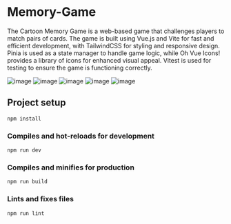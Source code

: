 # Memory-Game
The Cartoon Memory Game is a web-based game that challenges players to match pairs of cards. The game is built using Vue.js and Vite for fast and efficient development, with TailwindCSS for styling and responsive design. Pinia is used as a state manager to handle game logic, while Oh Vue Icons! provides a library of icons for enhanced visual appeal. Vitest is used for testing to ensure the game is functioning correctly.

![image](https://github.com/camilocarranzaUpc/Memory-Game/assets/160626731/3987e5e4-0cc2-4fd0-bafe-38cab40557a1)
![image](https://github.com/camilocarranzaUpc/Memory-Game/assets/160626731/4989fd94-5151-40b0-af23-a3eea8c0abb9)
![image](https://github.com/camilocarranzaUpc/Memory-Game/assets/160626731/b7927bac-48ff-449a-a0cf-93d493e4e175)
![image](https://github.com/camilocarranzaUpc/Memory-Game/assets/160626731/14a5c6b6-d7b9-4d61-8cd6-7b643e670242)
![image](https://github.com/camilocarranzaUpc/Memory-Game/assets/160626731/26c13a40-5170-4f77-b1e4-39c970fc2394)

 
## Project setup
```
npm install
```

### Compiles and hot-reloads for development
```
npm run dev
```

### Compiles and minifies for production
```
npm run build
```

### Lints and fixes files
```
npm run lint
```

